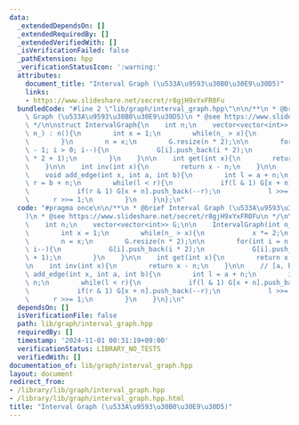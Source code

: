```yaml
---
data:
  _extendedDependsOn: []
  _extendedRequiredBy: []
  _extendedVerifiedWith: []
  _isVerificationFailed: false
  _pathExtension: hpp
  _verificationStatusIcon: ':warning:'
  attributes:
    document_title: "Interval Graph (\u533A\u9593\u30B0\u30E9\u30D5)"
    links:
    - https://www.slideshare.net/secret/r8gjH9xYxFR0Fu
  bundledCode: "#line 2 \"lib/graph/interval_graph.hpp\"\n\n/**\n * @brief Interval\
    \ Graph (\u533A\u9593\u30B0\u30E9\u30D5)\n * @see https://www.slideshare.net/secret/r8gjH9xYxFR0Fu\n\
    \ */\n\nstruct IntervalGraph{\n    int n;\n    vector<vector<int>> G;\n\n    IntervalGraph(int\
    \ n_) : n(){\n        int x = 1;\n        while(n_ > x){\n            x *= 2;\n\
    \        }\n        n = x;\n        G.resize(n * 2);\n\n        for(int i = n\
    \ - 1; i > 0; i--){\n            G[i].push_back(i * 2);\n            G[i].push_back(i\
    \ * 2 + 1);\n        }\n    }\n\n    int get(int x){\n        return x + n;\n\
    \    }\n\n    int inv(int x){\n        return x - n;\n    }\n\n    // [a, b)\n\
    \    void add_edge(int x, int a, int b){\n        int l = a + n;\n        int\
    \ r = b + n;\n        while(l < r){\n            if(l & 1) G[x + n].push_back(l++);\n\
    \            if(r & 1) G[x + n].push_back(--r);\n            l >>= 1;\n      \
    \      r >>= 1;\n        }\n    }\n};\n"
  code: "#pragma once\n\n/**\n * @brief Interval Graph (\u533A\u9593\u30B0\u30E9\u30D5\
    )\n * @see https://www.slideshare.net/secret/r8gjH9xYxFR0Fu\n */\n\nstruct IntervalGraph{\n\
    \    int n;\n    vector<vector<int>> G;\n\n    IntervalGraph(int n_) : n(){\n\
    \        int x = 1;\n        while(n_ > x){\n            x *= 2;\n        }\n\
    \        n = x;\n        G.resize(n * 2);\n\n        for(int i = n - 1; i > 0;\
    \ i--){\n            G[i].push_back(i * 2);\n            G[i].push_back(i * 2\
    \ + 1);\n        }\n    }\n\n    int get(int x){\n        return x + n;\n    }\n\
    \n    int inv(int x){\n        return x - n;\n    }\n\n    // [a, b)\n    void\
    \ add_edge(int x, int a, int b){\n        int l = a + n;\n        int r = b +\
    \ n;\n        while(l < r){\n            if(l & 1) G[x + n].push_back(l++);\n\
    \            if(r & 1) G[x + n].push_back(--r);\n            l >>= 1;\n      \
    \      r >>= 1;\n        }\n    }\n};\n"
  dependsOn: []
  isVerificationFile: false
  path: lib/graph/interval_graph.hpp
  requiredBy: []
  timestamp: '2024-11-01 00:31:19+09:00'
  verificationStatus: LIBRARY_NO_TESTS
  verifiedWith: []
documentation_of: lib/graph/interval_graph.hpp
layout: document
redirect_from:
- /library/lib/graph/interval_graph.hpp
- /library/lib/graph/interval_graph.hpp.html
title: "Interval Graph (\u533A\u9593\u30B0\u30E9\u30D5)"
---
```

